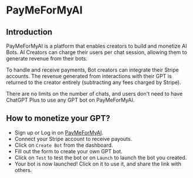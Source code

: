 # PayMeForMyAI

## Introduction

PayMeForMyAI is a platform that enables creators to build and monetize AI Bots. AI Creators can charge their users per chat session, allowing them to generate revenue from their bots. 

To handle and receive payments, Bot creators can integrate their Stripe accounts. The revenue generated from interactions with their GPT is returned to the creator entirely (subtracting any fees charged by Stripe). 

There are no limits on the number of chats, and users don't need to have ChatGPT Plus to use any GPT bot on PayMeForMyAI.

## How to monetize your GPT? 

* Sign up or Log in on [PayMeForMyAI](https://www.paymeformyai.com/signup). 
* Connect your Stripe account to receive payouts.
* Click on `Create Bot` from the dashboard.
* Fill out the form to create your own GPT bot.
* Click on `Test` to test the bot or on `Launch` to launch the bot you created.
* Your bot is now launched! Click on it to use it, and share the link with others. 
